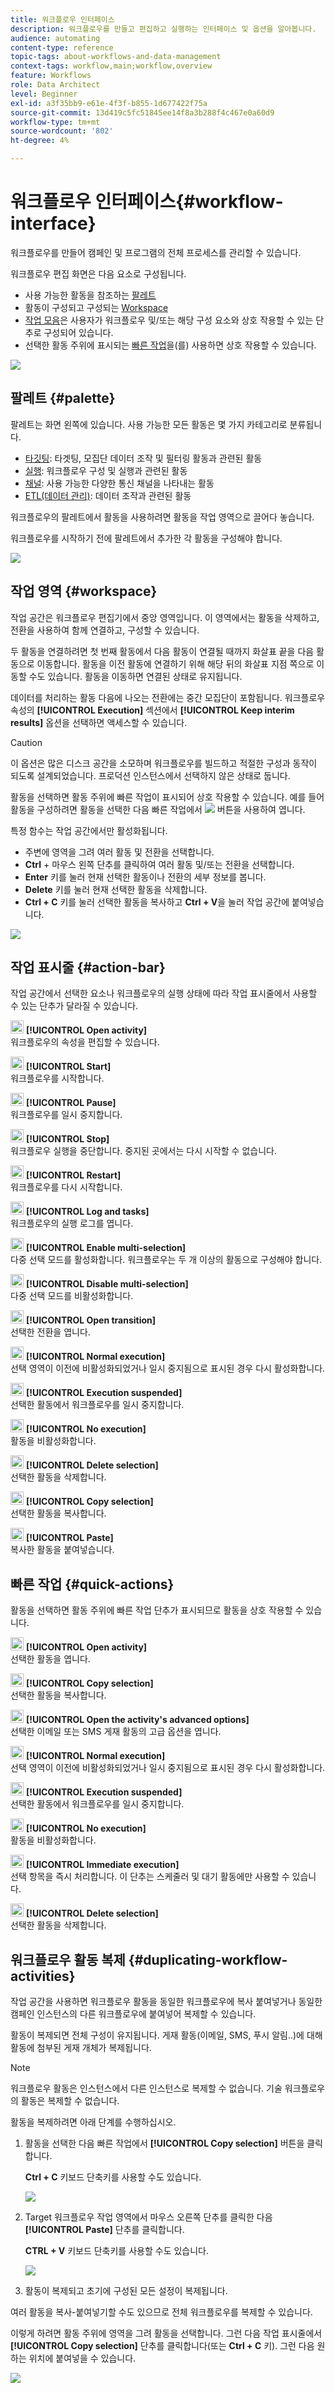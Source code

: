 ```yaml
---
title: 워크플로우 인터페이스
description: 워크플로우를 만들고 편집하고 실행하는 인터페이스 및 옵션을 알아봅니다.
audience: automating
content-type: reference
topic-tags: about-workflows-and-data-management
context-tags: workflow,main;workflow,overview
feature: Workflows
role: Data Architect
level: Beginner
exl-id: a3f35bb9-e61e-4f3f-b855-1d677422f75a
source-git-commit: 13d419c5fc51845ee14f8a3b288f4c467e0a60d9
workflow-type: tm+mt
source-wordcount: '802'
ht-degree: 4%

---
```


# 워크플로우 인터페이스{#workflow-interface}

워크플로우를 만들어 캠페인 및 프로그램의 전체 프로세스를 관리할 수 있습니다.

워크플로우 편집 화면은 다음 요소로 구성됩니다.

* 사용 가능한 활동을 참조하는 [팔레트](#palette)
* 활동이 구성되고 구성되는 [Workspace](#workspace)
* [작업 모음](#action-bar)은 사용자가 워크플로우 및/또는 해당 구성 요소와 상호 작용할 수 있는 단추로 구성되어 있습니다.
* 선택한 활동 주위에 표시되는 [빠른 작업](#quick-actions)을(를) 사용하면 상호 작용할 수 있습니다.

![](assets/wkf_overview.png)

## 팔레트 {#palette}

팔레트는 화면 왼쪽에 있습니다. 사용 가능한 모든 활동은 몇 가지 카테고리로 분류됩니다.

* [타깃팅](../../automating/using/about-targeting-activities.md): 타겟팅, 모집단 데이터 조작 및 필터링 활동과 관련된 활동
* [실행](../../automating/using/about-execution-activities.md): 워크플로우 구성 및 실행과 관련된 활동
* [채널](../../automating/using/about-channel-activities.md): 사용 가능한 다양한 통신 채널을 나타내는 활동
* [ETL(데이터 관리)](../../automating/using/about-data-management-activities.md): 데이터 조작과 관련된 활동

워크플로우의 팔레트에서 활동을 사용하려면 활동을 작업 영역으로 끌어다 놓습니다.

워크플로우를 시작하기 전에 팔레트에서 추가한 각 활동을 구성해야 합니다.

![](assets/workflow_palette.png)

## 작업 영역 {#workspace}

작업 공간은 워크플로우 편집기에서 중앙 영역입니다. 이 영역에서는 활동을 삭제하고, 전환을 사용하여 함께 연결하고, 구성할 수 있습니다.

두 활동을 연결하려면 첫 번째 활동에서 다음 활동이 연결될 때까지 화살표 끝을 다음 활동으로 이동합니다. 활동을 이전 활동에 연결하기 위해 해당 뒤의 화살표 지점 쪽으로 이동할 수도 있습니다. 활동을 이동하면 연결된 상태로 유지됩니다.

데이터를 처리하는 활동 다음에 나오는 전환에는 중간 모집단이 포함됩니다. 워크플로우 속성의 **[!UICONTROL Execution]** 섹션에서 **[!UICONTROL Keep interim results]** 옵션을 선택하면 액세스할 수 있습니다.

>[!CAUTION]
>
>이 옵션은 많은 디스크 공간을 소모하며 워크플로우를 빌드하고 적절한 구성과 동작이 되도록 설계되었습니다. 프로덕션 인스턴스에서 선택하지 않은 상태로 둡니다.


활동을 선택하면 활동 주위에 빠른 작업이 표시되어 상호 작용할 수 있습니다. 예를 들어 활동을 구성하려면 활동을 선택한 다음 빠른 작업에서 ![](assets/edit_darkgrey-24px_table.png) 버튼을 사용하여 엽니다.

특정 함수는 작업 공간에서만 활성화됩니다.

* 주변에 영역을 그려 여러 활동 및 전환을 선택합니다.
* **Ctrl** + 마우스 왼쪽 단추를 클릭하여 여러 활동 및/또는 전환을 선택합니다.
* **Enter** 키를 눌러 현재 선택한 활동이나 전환의 세부 정보를 봅니다.
* **Delete** 키를 눌러 현재 선택한 활동을 삭제합니다.
* **Ctrl + C** 키를 눌러 선택한 활동을 복사하고 **Ctrl + V**&#x200B;을 눌러 작업 공간에 붙여넣습니다.

![](assets/workflow_workspace.png)

## 작업 표시줄 {#action-bar}

작업 공간에서 선택한 요소나 워크플로우의 실행 상태에 따라 작업 표시줄에서 사용할 수 있는 단추가 달라질 수 있습니다.

<img height="21px" src="assets/edit_darkgrey-24px.png" /> **[!UICONTROL Open activity]**<br/>워크플로우의 속성을 편집할 수 있습니다.

<img height="21px" src="assets/play_darkgrey-24px_table.png" /> **[!UICONTROL Start]**<br/>워크플로우를 시작합니다.

<img height="21px" src="assets/pause_darkgrey-24px_table.png" /> **[!UICONTROL Pause]**<br/>워크플로우를 일시 중지합니다.

<img height="21px" src="assets/stop_darkgrey-24px_table.png" /> **[!UICONTROL Stop]**<br/>워크플로우 실행을 중단합니다. 중지된 곳에서는 다시 시작할 수 없습니다.

<img height="21px" src="assets/pauseplay_darkgrey-24px_table.png" /> **[!UICONTROL Restart]**<br/>워크플로우를 다시 시작합니다.

<img height="21px" src="assets/printpreview_darkgrey-24px_table.png" /> **[!UICONTROL Log and tasks]**<br/>워크플로우의 실행 로그를 엽니다.

<img height="21px" src="assets/checkcircle_darkgrey-24px_table.png" /> **[!UICONTROL Enable multi-selection]**<br/>다중 선택 모드를 활성화합니다. 워크플로우는 두 개 이상의 활동으로 구성해야 합니다.

<img height="21px" src="assets/closecircle_darkgrey-24px_table.png" /> **[!UICONTROL Disable multi-selection]**<br/>다중 선택 모드를 비활성화합니다.<br />

<img height="21px" src="assets/targeted.png" /> **[!UICONTROL Open transition]**<br/>선택한 전환을 엽니다.<br />

<img height="21px" src="assets/check_darkgrey-24px_table.png" />  **[!UICONTROL Normal execution]**<br/>선택 영역이 이전에 비활성화되었거나 일시 중지됨으로 표시된 경우 다시 활성화합니다.<br />

<img height="21px" src="assets/check_pause_darkgrey-24px_table.png" /> **[!UICONTROL Execution suspended]**<br/>선택한 활동에서 워크플로우를 일시 중지합니다.<br />

<img height="21px" src="assets/checkdisable.png" /> **[!UICONTROL No execution]**<br/>활동을 비활성화합니다.<br />

<img height="21px" src="assets/delete_darkgrey-24px_table.png" /> **[!UICONTROL Delete selection]**<br/>선택한 활동을 삭제합니다.<br />

<img height="21px" src="assets/copy_24px.png" /> **[!UICONTROL Copy selection]**<br/>선택한 활동을 복사합니다.

<img height="21px" src="assets/paste_24px.png" /> **[!UICONTROL Paste]**<br/>복사한 활동을 붙여넣습니다.

## 빠른 작업 {#quick-actions}

활동을 선택하면 활동 주위에 빠른 작업 단추가 표시되므로 활동을 상호 작용할 수 있습니다.

<img height="21px" src="assets/edit_darkgrey-24px.png" /> **[!UICONTROL Open activity]**<br/>선택한 활동을 엽니다.

<img height="21px" src="assets/copy_24px.png" /> **[!UICONTROL Copy selection]**<br/>선택한 활동을 복사합니다.

<img height="21px" src="assets/wkf_dlv_act_params_icon.png" /> **[!UICONTROL Open the activity's advanced options]**<br/>선택한 이메일 또는 SMS 게재 활동의 고급 옵션을 엽니다.

<img height="21px" src="assets/check_darkgrey-24px_table.png" /> **[!UICONTROL Normal execution]**<br/>선택 영역이 이전에 비활성화되었거나 일시 중지됨으로 표시된 경우 다시 활성화합니다.

<img height="21px" src="assets/check_pause_darkgrey-24px_table.png" /> **[!UICONTROL Execution suspended]**<br/>선택한 활동에서 워크플로우를 일시 중지합니다.

<img height="21px" src="assets/checkdisable.png" /> **[!UICONTROL No execution]**<br/>활동을 비활성화합니다.

<img height="21px" src="assets/pending_darkgrey-24px_table.png" /> **[!UICONTROL Immediate execution]**<br/>선택 항목을 즉시 처리합니다. 이 단추는 <span class="uicontrol">스케줄러</span> 및 <span class="uicontrol">대기</span> 활동에만 사용할 수 있습니다.

<img height="21px" src="assets/delete_darkgrey-24px_table.png" /> **[!UICONTROL Delete selection]**<br/>선택한 활동을 삭제합니다.

## 워크플로우 활동 복제 {#duplicating-workflow-activities}

작업 공간을 사용하면 워크플로우 활동을 동일한 워크플로우에 복사 붙여넣거나 동일한 캠페인 인스턴스의 다른 워크플로우에 붙여넣어 복제할 수 있습니다.

활동이 복제되면 전체 구성이 유지됩니다. 게재 활동(이메일, SMS, 푸시 알림..)에 대해 활동에 첨부된 게재 개체가 복제됩니다.

>[!NOTE]
>
>워크플로우 활동은 인스턴스에서 다른 인스턴스로 복제할 수 없습니다. 기술 워크플로우의 활동은 복제할 수 없습니다.

활동을 복제하려면 아래 단계를 수행하십시오.

1. 활동을 선택한 다음 빠른 작업에서 **[!UICONTROL Copy selection]** 버튼을 클릭합니다.

   **Ctrl + C** 키보드 단축키를 사용할 수도 있습니다.

   ![](assets/wkf_copypaste1.png)

1. Target 워크플로우 작업 영역에서 마우스 오른쪽 단추를 클릭한 다음 **[!UICONTROL Paste]** 단추를 클릭합니다.

   **CTRL + V** 키보드 단축키를 사용할 수도 있습니다.

   ![](assets/wkf_copypaste2.png)

1. 활동이 복제되고 초기에 구성된 모든 설정이 복제됩니다.

여러 활동을 복사-붙여넣기할 수도 있으므로 전체 워크플로우를 복제할 수 있습니다.

이렇게 하려면 활동 주위에 영역을 그려 활동을 선택합니다. 그런 다음 작업 표시줄에서 **[!UICONTROL Copy selection]** 단추를 클릭합니다(또는 **Ctrl + C** 키). 그런 다음 원하는 위치에 붙여넣을 수 있습니다.

![](assets/wkf_copypaste3.png)
